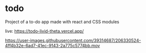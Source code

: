 # todo

Project of a to-do app made with react and CSS modules

live: https://todo-livid-theta.vercel.app/

https://user-images.githubusercontent.com/39314687/206330524-4ff4b32e-6ad7-41ec-9143-2a775c5774bb.mov

